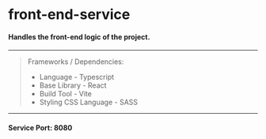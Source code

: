 # front-end-service

#### Handles the front-end logic of the project.

---

> Frameworks / Dependencies:
>
> - Language - Typescript
> - Base Library - React
> - Build Tool - Vite
> - Styling CSS Language - SASS

---

#### Service Port: 8080

